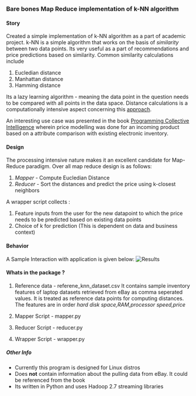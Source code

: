 ### Bare bones Map Reduce implementation of k-NN algorithm

#### Story

Created a simple implementation of k-NN algorithm as a part of academic project. k-NN is a simple algorithm that works on the basis of *similarity* between two data points. Its very useful as a part of recommendations and price predictions based on similarity. Common similarity calculations include 
  1.  Eucledian distance
  2.  Manhattan distance
  3.  Hamming distance

Its a lazy learning algorithm - meaning the data point in the question needs to be compared with all points in the data space. Distance calculations is a computationally intensive aspect concerning this [approach](https://en.wikipedia.org/wiki/K-nearest_neighbors_algorithm). 
  
An interesting use case was presented in the book [Programming Collective Intelligence](http://www.amazon.com/Programming-Collective-Intelligence-Building-Applications/dp/0596529325/ref=sr_1_1?s=books&ie=UTF8&qid=1458027123&sr=1-1&keywords=programming+collective+intelligence) wherein price modelling was done for an incoming product based on a attribute comparison with existing electronic inventory. 

#### Design

The processing intensive nature makes it an excellent candidate for Map-Reduce paradigm. Over all map reduce design is as follows:
  1.  *Mapper*  - Compute Eucledian Distance
  2.  *Reducer* - Sort the distances and predict the price using k-closest neighbors
  
A wrapper script collects :
  1.  Feature inputs from the user for the new datapoint to which the price needs to be predicted based on existing data points
  2.  Choice of k for prediction (This is dependent on data and business context)
  
#### Behavior

A Sample Interaction with application is given below:
![Results](https://github.com/vizkids/Map-Reduce-K-NN/blob/master/Results.JPG)

#### Whats in the package ?
 
1.  Reference data - referene\_knn\_dataset.csv
    It contains sample inventory features of laptop datasets retrieved from eBay as comma seperated values.
    It is treated as reference data points for computing distances. 
    The features are in order *hard disk space,RAM,processor speed,price*

2.  Mapper Script - mapper.py
3.  Reducer Script - reducer.py
4.  Wrapper Script - wrapper.py


##### Other Info
* Currently this program is designed for Linux distros
* Does **not** contain information about the pulling data from eBay. It could be referenced from the book
* Its written in Python and uses Hadoop 2.7 streaming libraries
